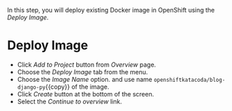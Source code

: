 In this step, you will deploy existing Docker image in OpenShift using the *Deploy Image*.

# Deploy Image
- Click  *Add to Project* button from *Overview* page.
- Choose the *Deploy Image* tab from the menu.
- Choose the *Image Name* option. and use name ``openshiftkatacoda/blog-django-py``{{copy}} of the image.
- Click *Create* button at the bottom of the screen.
- Select the *Continue to overview* link.
